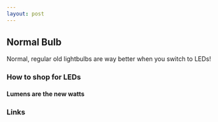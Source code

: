 ```yaml
---
layout: post
---
```



## Normal Bulb

Normal, regular old lightbulbs are way better when you switch to LEDs! 

### How to shop for LEDs

#### Lumens are the new watts


### Links 
